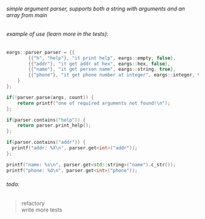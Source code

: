 ###### simple argument parser, supports both a string with arguments and an array from main

###### example of use (learn more in the tests):
```c++
eargs::parser parser = {{
        {{"h", "help"}, "it print help", eargs::empty, false},
        {{"addr"}, "it get addr at hex", eargs::hex, false},
        {{"name"}, "it get person name", eargs::string, true},
        {{"phone"}, "it get phone number at integer", eargs::integer, true}
    }
};

if(!parser.parse(args, count)) {
    return printf("one of required arguments not found!\n");
};

if(parser.contains("help")) {
    return parser.print_help();
};

if(parser.contains("addr")) {
  printf("addr: %X\n", parser.get<int>("addr"));
};

printf("name: %s\n", parser.get<std::string>("name").c_str());
printf("phone: %d\n", parser.get<int>("phone"));
```

###### todo:
> refactory <br>
> write more tests
